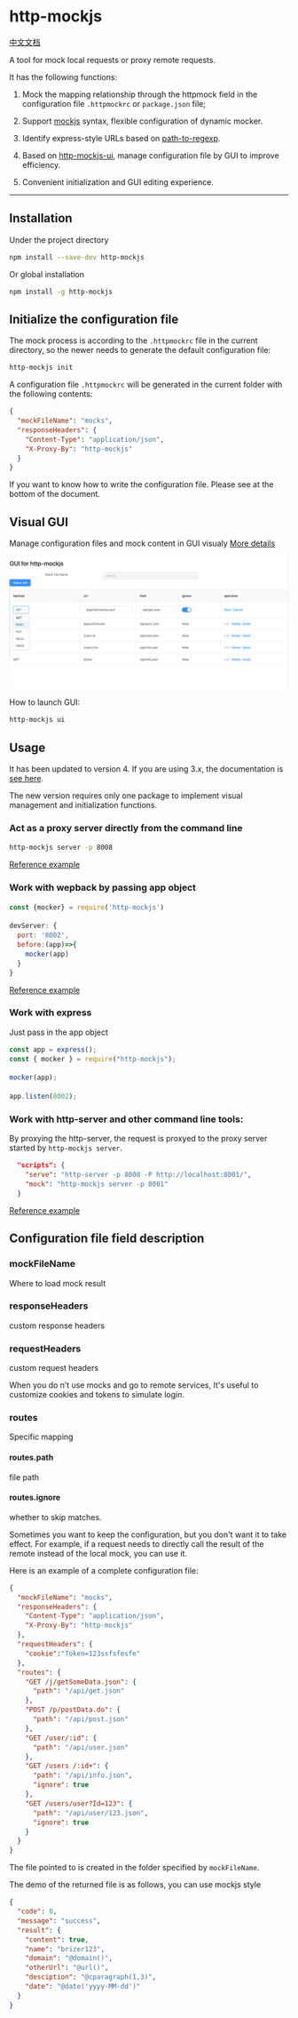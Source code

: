 # http-mockjs

[中文文档](./readme_zh.md)

A tool for mock local requests or proxy remote requests.

It has the following functions:

1. Mock the mapping relationship through the httpmock field in the configuration file `.httpmockrc` or `package.json` file;

2. Support [mockjs](https://www.npmjs.com/package/mockjs) syntax, flexible configuration of dynamic mocker.

3. Identify express-style URLs based on [path-to-regexp](https://www.npmjs.com/package/path-to-regexp).

4. Based on [http-mockjs-ui](https://www.npmjs.com/package/http-mockjs-ui), manage configuration file by GUI to improve efficiency.

5. Convenient initialization and GUI editing experience.

---

## Installation

Under the project directory

```sh
npm install --save-dev http-mockjs
```

Or global installation

```sh
npm install -g http-mockjs
```

## Initialize the configuration file

The mock process is according to the `.httpmockrc` file in the current directory, so the newer needs to generate the default configuration file:

```sh
http-mockjs init
```

A configuration file `.httpmockrc` will be generated in the current folder with the following contents:

```json
{
  "mockFileName": "mocks",
  "responseHeaders": {
    "Content-Type": "application/json",
    "X-Proxy-By": "http-mockjs"
  }
}
```

If you want to know how to write the configuration file. Please see at the bottom of the document.

## Visual GUI

Manage configuration files and mock content in GUI visualy [More details](./packages/editor/readme_zh.md)

![](https://raw.githubusercontent.com/brizer/graph-bed/master/img/20190605142856.png)

How to launch GUI:

```sh
http-mockjs ui
```

## Usage

It has been updated to version 4. If you are using 3.x, the documentation is [see here](https://github.com/brizer/http-mocker/tree/v3.x).

The new version requires only one package to implement visual management and initialization functions.

### Act as a proxy server directly from the command line

```sh
http-mockjs server -p 8008
```

[Reference example](https://github.com/brizer/http-mocker/tree/dev/packages/mocker/examples/basic)

### Work with wepback by passing app object

```js
const {mocker} = require('http-mockjs')

devServer: {
  port: '8002',
  before:(app)=>{
    mocker(app)
  }
}
```

[Reference example](https://github.com/brizer/http-mocker/tree/dev/packages/mocker/examples/webpack)

### Work with express

Just pass in the app object

```js
const app = express();
const { mocker } = require("http-mockjs");

mocker(app);

app.listen(8002);
```

### Work with http-server and other command line tools:

By proxying the http-server, the request is proxyed to the proxy server started by `http-mockjs server`.

```json
  "scripts": {
    "serve": "http-server -p 8008 -P http://localhost:8001/",
    "mock": "http-mockjs server -p 8001"
  }
```

[Reference example](https://github.com/brizer/http-mocker/tree/dev/packages/mocker/examples/commander)

## Configuration file field description

### mockFileName

Where to load mock result

### responseHeaders

custom response headers

### requestHeaders 

custom request headers

When you do n’t use mocks and go to remote services, It's useful to customize cookies and tokens to simulate login.

### routes

Specific mapping

#### routes.path

file path

#### routes.ignore

whether to skip matches.

Sometimes you want to keep the configuration, but you don't want it to take effect. For example, if a request needs to directly call the result of the remote instead of the local mock, you can use it.

Here is an example of a complete configuration file:

```json
{
  "mockFileName": "mocks",
  "responseHeaders": {
    "Content-Type": "application/json",
    "X-Proxy-By": "http-mockjs"
  },
  "requestHeaders": {
    "cookie":"Token=123ssfsfesfe"
  },
  "routes": {
    "GET /j/getSomeData.json": {
      "path": "/api/get.json"
    },
    "POST /p/postData.do": {
      "path": "/api/post.json"
    },
    "GET /user/:id": {
      "path": "/api/user.json"
    },
    "GET /users /:id+": {
      "path": "/api/info.json",
      "ignore": true
    },
    "GET /users/user?Id=123": {
      "path": "/api/user/123.json",
      "ignore": true
    }
  }
}
```

The file pointed to is created in the folder specified by `mockFileName`.

The demo of the returned file is as follows, you can use mockjs style

```json
{
  "code": 0,
  "message": "success",
  "result": {
    "content": true,
    "name": "brizer123",
    "domain": "@domain()",
    "otherUrl": "@url()",
    "desciption": "@cparagraph(1,3)",
    "date": "@date('yyyy-MM-dd')"
  }
}
```

